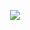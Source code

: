 <p align="center">
<img src="https://s3.eu-west-1.amazonaws.com/appq.static/github-banner.jpg">
</p>
